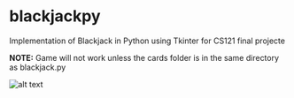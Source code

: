 # blackjackpy
Implementation of Blackjack in Python using Tkinter for CS121 final projecte                         

**NOTE:** Game will not work unless the cards folder is in the same directory as blackjack.py

![alt text](https://i.imgur.com/uTVXi7J.png)
